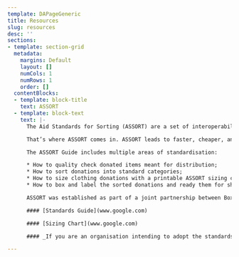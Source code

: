 ```yaml
---
template: DAPageGeneric
title: Resources
slug: resources
desc: ''
sections:
- template: section-grid
  metadata:
    margins: Default
    layout: []
    numCols: 1
    numRows: 1
    order: []
  contentBlocks:
  - template: block-title
    text: ASSORT
  - template: block-text
    text: |-
      The Aid Standards for Sorting (ASSORT) are a set of interoperability standards for humanitarian aid that are designed to save grassroots organisations time, effort, and money. When sorting and quality control are not standardised, inefficiencies arise: aid might be sorted by the sender and then re-sorted by the receiver, or the receiver may have to dispose of items that are of insufficient quality. Both require significant expenditure of resources.

      That’s where ASSORT comes in. ASSORT leads to faster, cheaper, and more responsive aid. By providing a “common language” for aid donations, organisations receiving aid can know ahead of time what is on an aid shipment. When the shipment arrives, they process it much faster than they otherwise could. Indeed, a pilot shipment showed that using ASSORT standards significantly cut down on the receiving organisation’s sorting and processing time. Saving time and volunteer capacity makes a big difference for grassroots aid organisations.

      The ASSORT Guide includes multiple areas of standardisation:

      * How to quality check donated items meant for distribution;
      * How to sort donations into standard categories;
      * How to size clothing donations with a printable ASSORT sizing chart;
      * How to box and label the sorted donations and ready them for shipment.

      ASSORT was established as part of a joint partnership between Boxtribute, Distribute Aid, HERMINE, and the InterEuropean Human Aid Association.

      #### [Standards Guide](www.google.com)

      #### [Sizing Chart](www.google.com)

      #### _If you are an organisation intending to adopt the standards, we strongly encourage you to fill out this form to receive updates when revised versions of the standards come out: FORM LINK._

---
```

